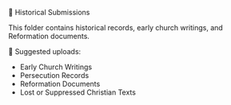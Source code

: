  📜 Historical Submissions

This folder contains historical records, early church writings, and Reformation documents.  

📜 Suggested uploads:
- Early Church Writings  
- Persecution Records  
- Reformation Documents  
- Lost or Suppressed Christian Texts  